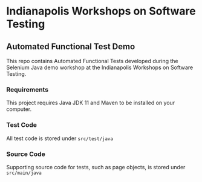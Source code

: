 # Indianapolis Workshops on Software Testing

## Automated Functional Test Demo

This repo contains Automated Functional Tests
developed during the Selenium Java demo workshop
at the Indianapolis Workshops on Software Testing.

### Requirements

This project requires Java JDK 11 and Maven to be
installed on your computer.

### Test Code

All test code is stored under `src/test/java`

### Source Code

Supporting source code for tests, such as
page objects, is stored under `src/main/java`
